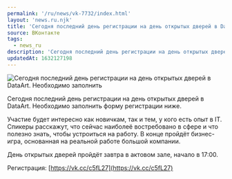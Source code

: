 ```yaml
---
permalink: '/ru/news/vk-7732/index.html'
layout: 'news.ru.njk'
title: 'Сегодня последний день регистрации на день открытых дверей в DataArt.'
source: ВКонтакте
tags:
  - news_ru
description: 'Сегодня последний день регистрации на день открытых дверей в DataArt.'
updatedAt: 1632127198
---
```

![Сегодня последний день регистрации на день открытых дверей в DataArt. Необходимо заполнить](https://sun9-41.userapi.com/sun9-64/impg/j0y-PXknjrUIR8fKpse3SpPPnId9K7x0x5GISg/h5eFakSkzZg.jpg?size=1280x768&quality=96&sign=4c06bf0e6ad3ca34e39290ef98facfb2&c_uniq_tag=rBiVWZPuitDPsKiWH7biJafHnUACVhVCpQpTh-4x8y4&type=album)

Сегодня последний день регистрации на день открытых дверей в DataArt. Необходимо заполнить форму регистрации ниже.

Участие будет интересно как новичкам, так и тем, у кого есть опыт в IT. Спикеры расскажут, что сейчас наиболеё востребовано в сфере и что полезно знать, чтобы устроиться на работу. В конце пройдёт бизнес-игра, основанная на реальной работе большой компании.

День открытых дверей пройдёт завтра в актовом зале, начало в 17:00.

Регистрация: [https://vk.cc/c5fL27](https://vk.cc/c5fL27)
